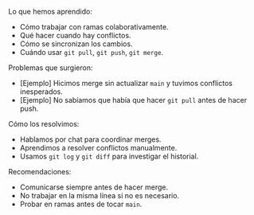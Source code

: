
Lo que hemos aprendido:
- Cómo trabajar con ramas colaborativamente.
- Qué hacer cuando hay conflictos.
- Cómo se sincronizan los cambios.
- Cuándo usar `git pull`, `git push`, `git merge`.

Problemas que surgieron:
- [Ejemplo] Hicimos merge sin actualizar `main` y tuvimos conflictos inesperados.
- [Ejemplo] No sabíamos que había que hacer `git pull` antes de hacer push.

Cómo los resolvimos:
- Hablamos por chat para coordinar merges.
- Aprendimos a resolver conflictos manualmente.
- Usamos `git log` y `git diff` para investigar el historial.

Recomendaciones:
- Comunicarse siempre antes de hacer merge.
- No trabajar en la misma línea si no es necesario.
- Probar en ramas antes de tocar `main`.

